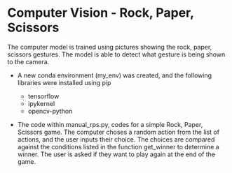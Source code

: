 # Computer Vision - Rock, Paper, Scissors

The computer model is trained using pictures showing the rock, paper, scissors gestures. The model is able to detect what gesture is being shown to the camera. 

- A new conda environment (my_env) was created, and the following libraries were installed using pip
  - tensorflow
  - ipykernel
  - opencv-python

- The code within manual_rps.py, codes for a simple Rock, Paper, Scissors game. The computer choses a random action from the list of actions, and the user inputs their choice. The choices are compared against the conditions listed in the function get_winner to determine a winner. The user is asked if they want to play again at the end of the game.

